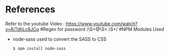 # References
Refer to the youtube Video : https://www.youtube.com/watch?v=AiTdhLc8JCo
#Regex for password
/\S+@\S+\.\S+/
#NPM Modules Used
- node-sass used to convert the SASS to CSS
    ```sh
    $ npm install node-sass  
    ```
